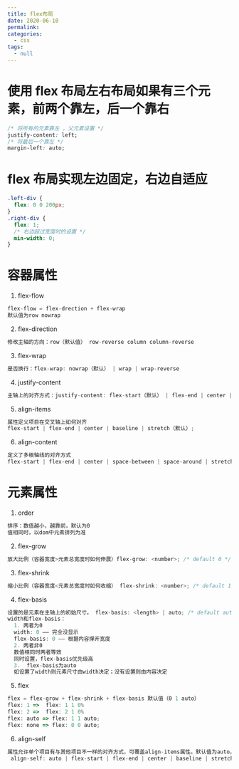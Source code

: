 ```yaml
---
title: flex布局
date: 2020-06-10
permalink:
categories:
  - css
tags:
  - null
---
```


# 使用 flex 布局左右布局如果有三个元素，前两个靠左，后一个靠右

```css
/* 将所有的元素靠左 ，父元素设置 */
justify-content: left;
/* 将最后一个靠左 */
margin-left: auto;
```

# flex 布局实现左边固定，右边自适应

```css
.left-div {
  flex: 0 0 200px;
}
.right-div {
  flex: 1;
  /* 右边超过宽度时的设置 */
  min-width: 0;
}
```

# 容器属性

1. flex-flow

```js
flex-flow = flex-drection + flex-wrap
默认值为row nowrap
```

2. flex-direction

```js
修改主轴的方向：row（默认值） row-reverse column column-reverse
```

3. flex-wrap

```js
是否换行：flex-wrap: nowrap（默认） | wrap | wrap-reverse
```

4. justify-content

```js
主轴上的对齐方式：justify-content: flex-start（默认） | flex-end | center | space-between | space-around;
```

5. align-items

```js
属性定义项目在交叉轴上如何对齐
flex-start | flex-end | center | baseline | stretch（默认）;
```

6. align-content

```js
定义了多根轴线的对齐方式
flex-start | flex-end | center | space-between | space-around | stretch（默认）;
```

# 元素属性

1. order

```js
排序：数值越小，越靠前，默认为0
值相同时，以dom中元素排列为准
```

2. flex-grow

```js
放大比例（容器宽度>元素总宽度时如何伸展）flex-grow: <number>; /* default 0 */
```

3. flex-shrink

```js
缩小比例（容器宽度<元素总宽度时如何收缩） flex-shrink: <number>; /* default 1 */
```

4. flex-basis

```js
设置的是元素在主轴上的初始尺寸。 flex-basis: <length> | auto; /* default auto */
width和flex-basis：
  1. 两者为0
  width: 0 —— 完全没显示
  flex-basis: 0 —— 根据内容撑开宽度
  2. 两者非0
  数值相同时两者等效
  同时设置，flex-basis优先级高
  3.  flex-basis为auto
  如设置了width则元素尺寸由width决定；没有设置则由内容决定
```

5. flex

```js
flex = flex-grow + flex-shrink + flex-basis 默认值（0 1 auto）
flex: 1 =>  flex: 1 1 0%
flex: 2 =>  flex: 2 1 0%
flex: auto => flex: 1 1 auto;
flex: none => flex: 0 0 auto;
```

6. align-self

```js
属性允许单个项目有与其他项目不一样的对齐方式，可覆盖align-items属性。默认值为auto，表示继承父元素的align-items属性，如果没有父元素，则等同于stretch。
 align-self: auto | flex-start | flex-end | center | baseline | stretch;
```
